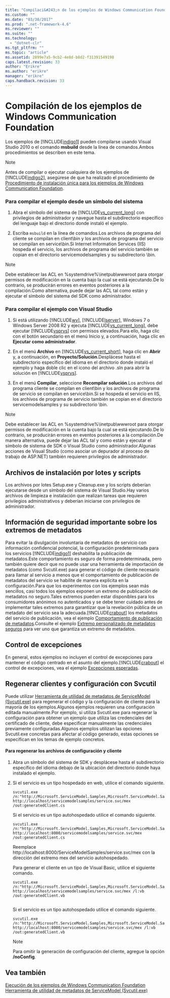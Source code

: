 ```yaml
---
title: "Compilaci&#243;n de los ejemplos de Windows Communication Foundation | Microsoft Docs"
ms.custom: ""
ms.date: "03/30/2017"
ms.prod: ".net-framework-4.6"
ms.reviewer: ""
ms.suite: ""
ms.technology: 
  - "dotnet-clr"
ms.tgt_pltfrm: ""
ms.topic: "article"
ms.assetid: 2899e7a5-9cb2-4e8d-b8d2-f31391549198
caps.latest.revision: 33
author: "Erikre"
ms.author: "erikre"
manager: "erikre"
caps.handback.revision: 33
---
```

# Compilaci&#243;n de los ejemplos de Windows Communication Foundation
Los ejemplos de [!INCLUDE[indigo1](../../../../includes/indigo1-md.md)] pueden compilarse usando Visual Studio 2010 o el comando **msbuild** desde la línea de comandos.Ambos procedimientos se describen en este tema.  
  
> [!NOTE]
>  Antes de compilar o ejecutar cualquiera de los ejemplos de [!INCLUDE[indigo2](../../../../includes/indigo2-md.md)], asegúrese de que ha realizado el procedimiento de [Procedimiento de instalación única para los ejemplos de Windows Communication Foundation](../../../../docs/framework/wcf/samples/one-time-setup-procedure-for-the-wcf-samples.md).  
  
### Para compilar el ejemplo desde un símbolo del sistema  
  
1.  Abra el símbolo del sistema de [!INCLUDE[vs_current_long](../../../../includes/vs-current-long-md.md)] con privilegios de administrador y navegue hasta el subdirectorio específico del lenguaje bajo el directorio donde instaló el ejemplo.  
  
2.  Escriba `msbuild` en la línea de comandos.Los archivos de programa del cliente se compilan en client\\bin y los archivos de programa del servicio se compilan en service\\bin.Si Internet Information Services \(IIS\) hospeda el servicio, los archivos de programa del servicio también se copian en el directorio servicemodelsamples y su subdirectorio \\bin.  
  
> [!NOTE]
>  Debe establecer las ACL en %systemdrive%\\inetpub\\wwwroot para otorgar permisos de modificación en la cuenta bajo la cual se está ejecutando.De lo contrario, se producirán errores en eventos posteriores a la compilación.Como alternativa, puede dejar las ACL tal como están y ejecutar el símbolo del sistema del SDK como administrador.  
  
### Para compilar el ejemplo con Visual Studio  
  
1.  Si está utilizando [!INCLUDE[wv](../../../../includes/wv-md.md)], [!INCLUDE[lserver](../../../../includes/lserver-md.md)], Windows 7 o Windows Server 2008 R2 y ejecuta [!INCLUDE[vs_current_long](../../../../includes/vs-current-long-md.md)], debe ejecutar [!INCLUDE[vsprvs](../../../../includes/vsprvs-md.md)] con permisos elevados.Para ello, haga clic con el botón secundario en el menú Inicio y, a continuación, haga clic en **Ejecutar como administrador**.  
  
2.  En el menú **Archivo** en [!INCLUDE[vs_current_short](../../../../includes/vs-current-short-md.md)], haga clic en **Abrir** y, a continuación, en **Proyecto\/Solución**.Desplácese hasta el subdirectorio específico del idioma en el directorio donde instaló el ejemplo y haga doble clic en el icono del archivo .sln para abrir la solución en [!INCLUDE[vsprvs](../../../../includes/vsprvs-md.md)].  
  
3.  En el menú **Compilar**, seleccione **Recompilar solución**.Los archivos del programa cliente se compilan en client\\bin y los archivos de programa de servicio se compilan en service\\bin.Si se hospeda el servicio en IIS, los archivos de programa de servicio también se copian en el directorio servicemodelsamples y su subdirectorio \\bin.  
  
> [!NOTE]
>  Debe establecer las ACL en %systemdrive%\\inetpub\\wwwroot para otorgar permisos de modificación en la cuenta bajo la cual se está ejecutando.De lo contrario, se producirán errores en eventos posteriores a la compilación.De manera alternativa, puede dejar las ACL tal y como están y ejecutar el símbolo de sistema de SDK o Visual Studio como administrador.Algunas acciones de Visual Studio \(como asociar un depurador al proceso de trabajo de ASP.NET\) también requieren privilegios de administrador.  
  
## Archivos de instalación por lotes y scripts  
 Los archivos por lotes Setup.exe y Cleanup.exe y los scripts deberían ejecutarse desde un símbolo del sistema de Visual Studio.Hay varios archivos de limpieza e instalación que realizan tareas que requieren privilegios administrativos y deberían iniciarse con privilegios de administrador.  
  
## Información de seguridad importante sobre los extremos de metadatos  
 Para evitar la divulgación involuntaria de metadatos de servicio con información confidencial potencial, la configuración predeterminada para los servicios [!INCLUDE[indigo1](../../../../includes/indigo1-md.md)] deshabilita la publicación de metadatos.Este comportamiento es seguro de forma predeterminada, pero también quiere decir que no puede usar una herramienta de importación de metadatos \(como Svcutil.exe\) para generar el código de cliente necesario para llamar al servicio a menos que el comportamiento de publicación de metadatos del servicio se habilite de manera explícita en la configuración.Para que los experimentos con los ejemplos sean más sencillos, casi todos los ejemplos exponen un extremo de publicación de metadatos no seguro.Tales extremos pueden estar disponibles para los consumidores anónimos no autenticados y se debe tener cuidado antes de implementar tales extremos para garantizar que la revelación pública de un metadato del servicio sea la adecuada.[!INCLUDE[crabout](../../../../includes/crabout-md.md)] los metadatos del servicio de publicación, vea el ejemplo [Comportamiento de publicación de metadatos](../../../../docs/framework/wcf/samples/metadata-publishing-behavior.md).Consulte el ejemplo [Extremo personalizado de metadatos seguros](../../../../docs/framework/wcf/samples/custom-secure-metadata-endpoint.md) para ver uno que garantiza un extremo de metadatos.  
  
## Control de excepciones  
 En general, estos ejemplos no incluyen el control de excepciones para mantener el código centrado en el asunto del ejemplo.[!INCLUDE[crabout](../../../../includes/crabout-md.md)] el control de excepciones, vea el ejemplo [Excepciones esperadas](../../../../docs/framework/wcf/samples/expected-exceptions.md).  
  
## Regenerar clientes y configuración con Svcutil  
 Puede utilizar [Herramienta de utilidad de metadatos de ServiceModel \(Svcutil.exe\)](../../../../docs/framework/wcf/servicemodel-metadata-utility-tool-svcutil-exe.md) para regenerar el código y la configuración de cliente para la mayoría de los ejemplos.Algunos ejemplos requieren una configuración editada manualmente.Por ejemplo, si utiliza Svcutil.exe para regenerar la configuración para obtener un ejemplo que utiliza las credenciales del certificado de cliente, debe especificar manualmente las credenciales previamente configuradas.Algunos ejemplos utilizan las opciones Svcutil.exe concretas para afectar al código generado, estas opciones se especifican en los temas de ejemplo concretos.  
  
#### Para regenerar los archivos de configuración y cliente  
  
1.  Abra un símbolo del sistema de SDK y desplácese hasta el subdirectorio específico del idioma debajo de la ubicación del directorio donde haya instalado el ejemplo.  
  
2.  Si el servicio es un tipo hospedado en web, utilice el comando siguiente.  
  
    ```  
    svcutil.exe /n:"http://Microsoft.ServiceModel.Samples,Microsoft.ServiceModel.Samples" http://localhost/servicemodelsamples/service.svc/mex /out:generatedClient.cs  
    ```  
  
     Si el servicio es un tipo autohospedado utilice el comando siguiente.  
  
    ```  
    svcutil.exe /n:"http://Microsoft.ServiceModel.Samples,Microsoft.ServiceModel.Samples" http://localhost:8000/servicemodelsamples/service.svc/mex /out:generatedClient.cs  
    ```  
  
     Reemplace http:\/\/localhost:8000\/ServiceModelSamples\/service.svc\/mex con la dirección del extremo mex del servicio autohospedado.  
  
     Para generar el cliente en un tipo de Visual Basic, utilice el siguiente comando.  
  
    ```  
    svcutil.exe /n:"http://Microsoft.ServiceModel.Samples,Microsoft.ServiceModel.Samples" http://localhost/servicemodelsamples/service.svc/mex /l:vb /out:generatedClient.vb  
  
    ```  
  
     Si el servicio es un tipo autohospedado utilice el comando siguiente.  
  
    ```  
    svcutil.exe /n:"http://Microsoft.ServiceModel.Samples,Microsoft.ServiceModel.Samples" http://localhost:8000/servicemodelsamples/service.svc/mex /l:vb /out:generatedClient.vb  
    ```  
  
    > [!NOTE]
    >  Para omitir la generación de configuración del cliente, agregue la opción **\/noConfig**.  
  
## Vea también  
 [Ejecución de los ejemplos de Windows Communication Foundation](../../../../docs/framework/wcf/samples/running-the-samples.md)   
 [Herramienta de utilidad de metadatos de ServiceModel \(Svcutil.exe\)](../../../../docs/framework/wcf/servicemodel-metadata-utility-tool-svcutil-exe.md)
